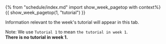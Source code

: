 {% from "schedule/index.md" import show_week_pagetop with context%}
{{ show_week_pagetop(1, "tutorial") }}

<box type="info">

Information relevant to the week's tutorial will appear in this tab.
</box>

Note: We use `Tutorial 1` to mean `the tutorial in week 1`.<br>
**There is no tutorial in week 1.**